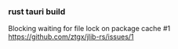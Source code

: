 

### rust tauri build 
Blocking waiting for file lock on package cache #1
https://github.com/ztgx/jlib-rs/issues/1

